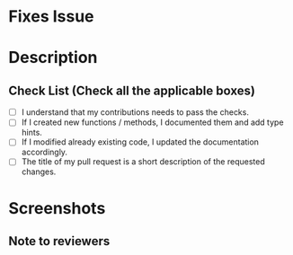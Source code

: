 <!-- markdownlint-disable MD025 -->
<!-- If your PR fixes an open issue, use `Closes #999` to link your PR
with the issue. #999 stands for the issue number you are fixing -->

# Fixes Issue

<!-- Remove this section if not applicable -->

<!-- Example: Closes #31 -->

# Description

<!-- Describe all the proposed changes in your PR -->

## Check List (Check all the applicable boxes)

- [ ] I understand that my contributions needs to pass the checks.
- [ ] If I created new functions / methods, I documented them and add type hints.
- [ ] If I modified already existing code, I updated the documentation accordingly.
- [ ] The title of my pull request is a short description of the requested changes.

# Screenshots

<!-- Add all the screenshots which support your changes -->

## Note to reviewers

<!-- Add notes to reviewers if applicable -->
